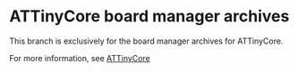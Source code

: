 # ATTinyCore board manager archives
This branch is exclusively for the board manager archives for ATTinyCore.

For more information, see [ATTinyCore](https://github.com/SpenceKonde/ATTinyCore)
